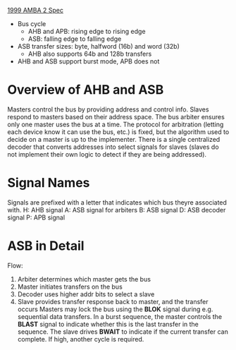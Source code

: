 [1999 AMBA 2 Spec](https://developer.arm.com/documentation/ihi0011/a/)

- Bus cycle
	- AHB and APB: rising edge to rising edge
	- ASB: falling edge to falling edge
- ASB transfer sizes: byte, halfword (16b) and word (32b)
	- AHB also supports 64b and 128b transfers
- AHB and ASB support burst mode, APB does not

# Overview of AHB and ASB
Masters control the bus by providing address and control info. Slaves respond to masters based on their address space. The bus arbiter ensures only one master uses the bus at a time. The protocol for arbitration (letting each device know it can use the bus, etc.) is fixed, but the algorithm used to decide on a master is up to the implementer. There is a single centralized decoder that converts addresses into select signals for slaves (slaves do not implement their own logic to detect if they are being addressed).

# Signal Names
Signals are prefixed with a letter that indicates which bus theyre associated with.
H: AHB signal
A: ASB signal for arbiters
B: ASB signal
D: ASB decoder signal
P: APB signal

# ASB in Detail
Flow:
1. Arbiter determines which master gets the bus
2. Master initiates transfers on the bus
3. Decoder uses higher addr bits to select a slave
4. Slave provides transfer response back to master, and the transfer occurs
Masters may lock the bus using the **BLOK** signal during e.g. sequential data transfers. In a burst sequence, the master controls the **BLAST** signal to indicate whether this is the last transfer in the sequence. The slave drives **BWAIT** to indicate if the current transfer can complete. If high, another cycle is required.